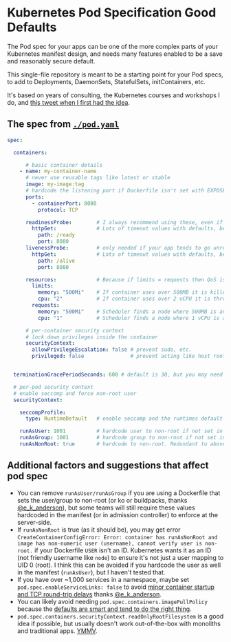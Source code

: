 # Kubernetes Pod Specification Good Defaults

The Pod spec for your apps can be one of the more complex parts of your Kubernetes manifest design, and needs many features enabled to be a save and reasonably secure default.

This single-file repository is meant to be a starting point for your Pod specs, to add to Deployments, DaemonSets, StatefulSets, initContainers, etc.

It's based on years of consulting, the Kubernetes courses and workshops I do, and [this tweet when I first had the idea](https://twitter.com/BretFisher/status/1550326044577730560).

## The spec from [`./pod.yaml`](./pod.yaml)

```yaml
spec:

  containers:

      # basic container details
    - name: my-container-name
      # never use reusable tags like latest or stable
      image: my-image:tag
      # hardcode the listening port if Dockerfile isn't set with EXPOSE
      ports:
        - containerPort: 8080
          protocol: TCP

      readinessProbe:        # I always recommend using these, even if your app has no listening ports (this affects any rolling update)
        httpGet:             # Lots of timeout values with defaults, be sure they are ideal for your workload
          path: /ready
          port: 8080
      livenessProbe:         # only needed if your app tends to go unresponsive or you don't have a readinessProbe, but this is up for debate
        httpGet:             # Lots of timeout values with defaults, be sure they are ideal for your workload
          path: /alive
          port: 8080

      resources:             # Because if limits = requests then QoS is set to "Guaranteed"
        limits:
          memory: "500Mi"    # If container uses over 500MB it is killed (OOM)
          cpu: "2"           # If container uses over 2 vCPU it is throttled
        requests:
          memory: "500Mi"    # Scheduler finds a node where 500MB is available
          cpu: "1"           # Scheduler finds a node where 1 vCPU is available

      # per-container security context
      # lock down privileges inside the container
      securityContext:
        allowPrivilegeEscalation: false # prevent sudo, etc.
        privileged: false               # prevent acting like host root


  terminationGracePeriodSeconds: 600 # default is 30, but you may need more time to gracefully shutdown (HTTP long polling, user uploads, etc)

  # per-pod security context
  # enable seccomp and force non-root user
  securityContext:

    seccompProfile:
      type: RuntimeDefault   # enable seccomp and the runtimes default profile

    runAsUser: 1001          # hardcode user to non-root if not set in Dockerfile
    runAsGroup: 1001         # hardcode group to non-root if not set in Dockerfile
    runAsNonRoot: true       # hardcode to non-root. Redundant to above if Dockerfile is set USER 1000
```

## Additional factors and suggestions that affect pod spec

- You can remove `runAsUser/runAsGroup` if you are using a Dockerfile that sets the user/group to non-root (or ko or buildpacks, thanks [@e_k_anderson](https://twitter.com/e_k_anderson/status/1550485281261817856)), but some teams will still require these values hardcoded in the manifest (or in admission controller) to enforce at the server-side.
- If `runAsNonRoot` is true (as it should be), you may get error `CreateContainerConfigError: Error: container has runAsNonRoot and image has non-numeric user (username), cannot verify user is non-root.` if your Dockerfile `USER` isn't an ID. Kubernetes wants it as an ID (not friendly username like `node`) to ensure it's not just a user mapping to UID 0 (root). I think this can be avoided if you hardcode the user as well in the manifest (`runAsUser`), but I haven't tested that.
- If you have over ~1,000 services in a namespace, maybe set `pod.spec.enableServiceLinks: false` to avoid [minor container startup and TCP round-trip delays](https://github.com/knative/serving/issues/8498) thanks [@e_k_anderson](https://twitter.com/e_k_anderson/status/1550486493868826630).
- You can likely avoid needing `pod.spec.containers.imagePullPolicy` because the [defaults are smart and tend to do the right thing](https://kubernetes.io/docs/concepts/containers/images/#imagepullpolicy-defaulting).
- `pod.spec.containers.securityContext.readOnlyRootFilesystem` is a good idea if possible, but usually doesn't work out-of-the-box with monoliths and traditional apps. [YMMV](https://en.wiktionary.org/wiki/your_mileage_may_vary).
